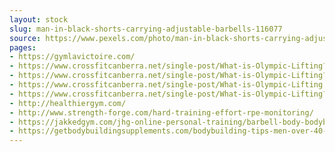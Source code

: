 ```yaml
---
layout: stock
slug: man-in-black-shorts-carrying-adjustable-barbells-116077
source: https://www.pexels.com/photo/man-in-black-shorts-carrying-adjustable-barbells-116077/
pages:
- https://gymlavictoire.com/
- https://www.crossfitcanberra.net/single-post/What-is-Olympic-Lifting?hid=D4FAAD79C0148F66B8A3F7F7F8B8C19D&wordfence_logHuman=1
- https://www.crossfitcanberra.net/single-post/What-is-Olympic-Lifting?page_id=15
- https://www.crossfitcanberra.net/single-post/What-is-Olympic-Lifting
- https://www.crossfitcanberra.net/single-post/What-is-Olympic-Lifting?hid=57DD39F13265FBED6CA86401621099EB&wordfence_logHuman=1
- http://healthiergym.com/
- http://www.strength-forge.com/hard-training-effort-rpe-monitoring/
- https://jakkedgym.com/jhg-online-personal-training/barbell-body-bodybuilding-116077/
- https://getbodybuildingsupplements.com/bodybuilding-tips-men-over-40-best-tips-for-being-healthy/
---
```

